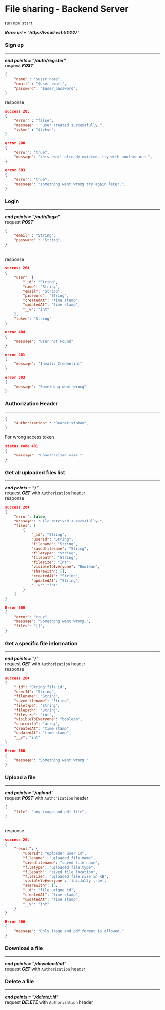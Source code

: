 # File sharing - Backend Server

run `npm start`

***Base url = "http://localhost:5000/"***

### Sign up
-------------
***end points = "/auth/register"***
<br /> request ***POST***
```json
{
    "name" : "$user_name",
    "email" : "$user_email",
    "password": "$user_password",
}
```
response
```json 
success 201
{
    "error" : "false",
    "message" : "user created successfully.",
    "token" : "$token",
}
```
```json 
error 200
{
    "error": "true",
    "message": "this email already existed. try with another one.",
}
```
```json 
error 503
{
    "error": "true",
    "message": "something went wrong try again later.",
}
```

### Login
----------
***end points = "/auth/login"***
<br /> request ***POST***
```json
{
    "email" : "String",
    "password" : "String",
}
```
<br /> response
```json
success 200
{
    "user": {
        "_id": "String",
        "name": "String",
        "email": "String",
        "password": "String",
        "createdAt": "time stamp",
        "updatedAt": "time stamp",
        "__v": "int"
    },
    "token": "String"
}
```
```json
error 404
{
    "message": "User not Found"
}
```
```json
error 401
{
    "message": "Invalid Credential"
}
```
```json
error 503
{
    "message": "Something went wrong"
}
```

### Authorization Header
------------------------
```json
{
    "Authorization" : "Bearer $token",
}
```
For wrong access token
```json
status code 401
{
    "message": "Unauthorized user."
}
```

### Get all uploaded files list
-------------------------------
***end points = "/"***
<br /> request ***GET*** with `Authorization` header
<br /> response
```json
success 200
{
    "error": false,
    "message": "File retrived successfully.",
    "files": [
        {
            "_id": "String",
            "userId": "String",
            "filename": "String",
            "savedfilename": "String",
            "filetype": "String",
            "filepath": "String",
            "filesize": "Int",
            "visibleToEveryone": "Boolean",
            "sharewith": [],
            "createdAt": "String",
            "updatedAt": "String",
            "__v": "int"
        }
    ]
}
```
```json
Error 500
{
    "error": "true",
    "message": "Something went wrong.",
    "files": "[]",
}
```

### Get a specific file information
-----------------------------------
***end points = "/<id>"***
<br /> request ***GET*** with `Authorization` header
<br /> response
```json
success 200
{
    "_id": "String file id",
    "userId": "String",
    "filename": "String",
    "savedfilename": "String",
    "filetype": "String",
    "filepath": "String",
    "filesize": "int",
    "visibleToEveryone": "boolean",
    "sharewith": "array",
    "createdAt": "time stamp",
    "updatedAt": "time stamp",
    "__v": "int"
}
```
```json
Error 500
{
    "message": "Something went wrong."
}
```

### Upload a file
-----------------
***end points = "/upload"***
<br /> request ***POST*** with `Authorization` header
```json
{
    "file": "any image and pdf file",
}
```
<br /> response
```json
success 201
{
    "result": {
        "userId": "uploader user id",
        "filename": "uploaded file name",
        "savedfilename": "saved file name",
        "filetype": "uploaded file type",
        "filepath": "saved file location",
        "filesize": "uploaded file size in KB",
        "visibleToEveryone": "initially true",
        "sharewith": [],
        "_id": "file unique id",
        "createdAt": "time stamp",
        "updatedAt": "time stamp",
        "__v": "int"
    }
}
```
```json
Error 400
{
    "message": "Only image and pdf format is allowed."
}
```

### Download a file
-------------------
***end points = "/download/:id"***
<br /> request ***GET*** with `Authorization` header

### Delete a file
-----------------
***end points = "/delete/:id"***
<br /> request ***DELETE*** with `Authorization` header


